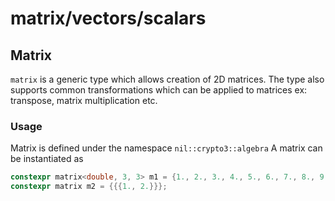 # matrix/vectors/scalars

## Matrix

`matrix` is a generic type which allows creation of 2D matrices. The type also supports common transformations which can be applied to matrices ex: transpose, matrix multiplication etc.

### Usage

Matrix is defined under the namespace `nil::crypto3::algebra` A matrix can be instantiated as

```cpp
constexpr matrix<double, 3, 3> m1 = {1., 2., 3., 4., 5., 6., 7., 8., 9.};
constexpr matrix m2 = {{{1., 2.}}};
```

##

